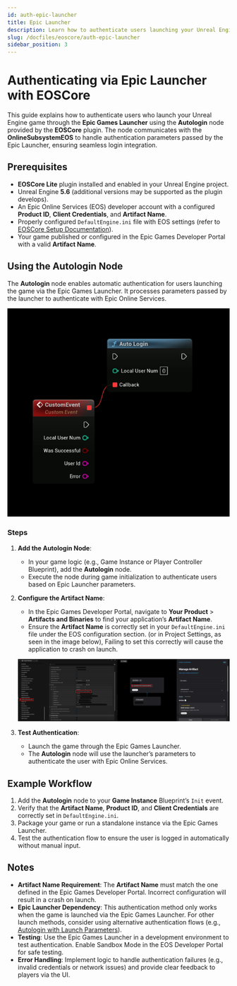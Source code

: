 ```yaml
---
id: auth-epic-launcher
title: Epic Launcher
description: Learn how to authenticate users launching your Unreal Engine game through the Epic Games Launcher using the EOSCore Autologin node.
slug: /docfiles/eoscore/auth-epic-launcher
sidebar_position: 3
---
```


# Authenticating via Epic Launcher with EOSCore

This guide explains how to authenticate users who launch your Unreal Engine game through the **Epic Games Launcher** using the **Autologin** node provided by the **EOSCore** plugin. The node communicates with the **OnlineSubsystemEOS** to handle authentication parameters passed by the Epic Launcher, ensuring seamless login integration.

## Prerequisites
- **EOSCore Lite** plugin installed and enabled in your Unreal Engine project.
- Unreal Engine **5.6** (additional versions may be supported as the plugin develops).
- An Epic Online Services (EOS) developer account with a configured **Product ID**, **Client Credentials**, and **Artifact Name**.
- Properly configured `DefaultEngine.ini` file with EOS settings (refer to [EOSCore Setup Documentation](https://eoscore.dev/docs)).
- Your game published or configured in the Epic Games Developer Portal with a valid **Artifact Name**.

## Using the Autologin Node
The **Autologin** node enables automatic authentication for users launching the game via the Epic Games Launcher. It processes parameters passed by the launcher to authenticate with Epic Online Services.

![Autologin Node](./images/auth_autologin.png)

### Steps
1. **Add the Autologin Node**:
   - In your game logic (e.g., Game Instance or Player Controller Blueprint), add the **Autologin** node.
   - Execute the node during game initialization to authenticate users based on Epic Launcher parameters.

2. **Configure the Artifact Name**:
   - In the Epic Games Developer Portal, navigate to **Your Product** > **Artifacts and Binaries** to find your application’s **Artifact Name**.
   - Ensure the **Artifact Name** is correctly set in your `DefaultEngine.ini` file under the EOS configuration section. (or in Project Settings, as seen in the image below), Failing to set this correctly will cause the application to crash on launch.

   ![Artifact Name in Developer Portal](./images/epic_launcher_1.png)


3. **Test Authentication**:
   - Launch the game through the Epic Games Launcher.
   - The **Autologin** node will use the launcher’s parameters to authenticate the user with Epic Online Services.

## Example Workflow
1. Add the **Autologin** node to your **Game Instance** Blueprint’s `Init` event.
2. Verify that the **Artifact Name**, **Product ID**, and **Client Credentials** are correctly set in `DefaultEngine.ini`.
3. Package your game or run a standalone instance via the Epic Games Launcher.
4. Test the authentication flow to ensure the user is logged in automatically without manual input.

## Notes
- **Artifact Name Requirement**: The **Artifact Name** must match the one defined in the Epic Games Developer Portal. Incorrect configuration will result in a crash on launch.
- **Epic Launcher Dependency**: This authentication method only works when the game is launched via the Epic Games Launcher. For other launch methods, consider using alternative authentication flows (e.g., [Autologin with Launch Parameters](./auth_autologin.md)).
- **Testing**: Use the Epic Games Launcher in a development environment to test authentication. Enable Sandbox Mode in the EOS Developer Portal for safe testing.
- **Error Handling**: Implement logic to handle authentication failures (e.g., invalid credentials or network issues) and provide clear feedback to players via the UI.